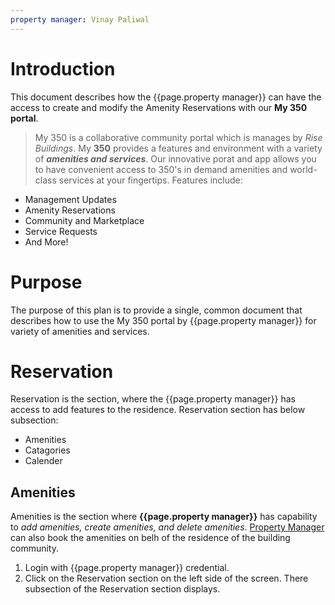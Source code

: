 ```yaml
---
property manager: Vinay Paliwal
---
```


# Introduction

This document describes how the {{page.property manager}} can have the access to create
and modify the Amenity Reservations with our **My 350 portal**.

> My 350 is a collaborative community portal which is manages by _Rise Buildings_. My
**350** provides a features and environment with a variety of _**amenities and services**_.
Our innovative porat and app allows you to have convenient access to 350's in
demand amenities and world-class services at your fingertips.
Features include:

* Management Updates
* Amenity Reservations
* Community and Marketplace
* Service Requests
* And More!

# Purpose

The purpose of this plan is to provide a single, common document that describes
how to use the My 350 portal by {{page.property manager}} for variety of amenities and
services.

# Reservation

Reservation is the section, where the {{page.property manager}} has access to add features to the
residence. Reservation section has below subsection:

- Amenities
- Catagories
- Calender

## Amenities

Amenities is the section where **{{page.property manager}}** has capability to _add amenities, create
amenities, and delete amenities_. [Property Manager](https://www.bing.com/search?q=property+manager&form=ANNTH1&refig=3abda6fc50e74cf2a309d2e25bd16e63) can also book the amenities on belh of
the residence of the building community.

1. Login with {{page.property manager}} credential.
2. Click on the Reservation section on the left side of the screen. There subsection of the
Reservation section displays.
